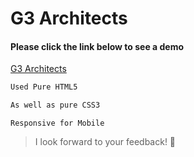 # G3 Architects

#### Please click the link below to see a demo

[G3 Architects](https://srmahmud2.github.io/architects/)

```html
Used Pure HTML5
```

```css
As well as pure CSS3
```

```
Responsive for Mobile
```

> I look forward to your feedback! :crossed_fingers:
